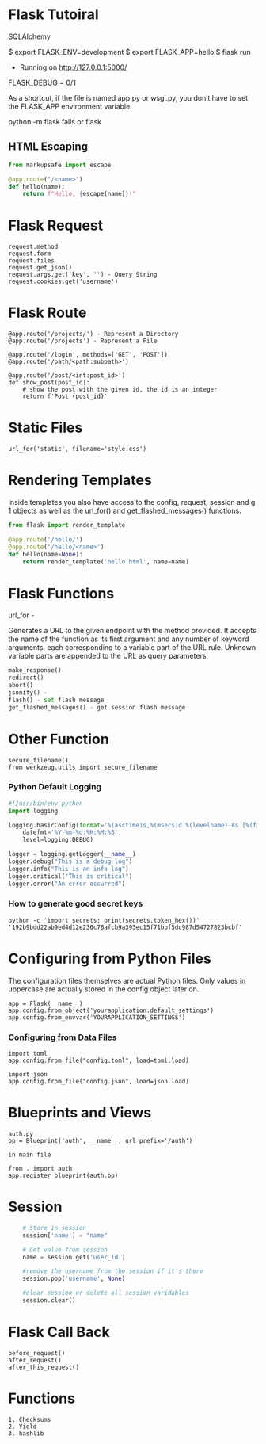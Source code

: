 # Flask Tutoiral

SQLAlchemy

$ export FLASK_ENV=development
$ export FLASK_APP=hello
$ flask run
 * Running on http://127.0.0.1:5000/

FLASK_DEBUG = 0/1

As a shortcut, if the file is named app.py or wsgi.py, you don’t have to set the FLASK_APP environment variable.

 python -m flask fails or flask


## HTML Escaping

```python
from markupsafe import escape

@app.route("/<name>")
def hello(name):
    return f"Hello, {escape(name)}!"

```

# Flask Request

```
request.method
request.form
request.files
request.get_json()
request.args.get('key', '') - Query String
request.cookies.get('username')
```

# Flask Route

```
@app.route('/projects/') - Represent a Directory
@app.route('/projects') - Represent a File

@app.route('/login', methods=['GET', 'POST'])
@app.route('/path/<path:subpath>')

@app.route('/post/<int:post_id>')
def show_post(post_id):
    # show the post with the given id, the id is an integer
    return f'Post {post_id}'
```

# Static Files

```
url_for('static', filename='style.css')
```



# Rendering Templates

Inside templates you also have access to the config, request, session and g 1 objects as well as the url_for() and get_flashed_messages() functions.

```python
from flask import render_template

@app.route('/hello/')
@app.route('/hello/<name>')
def hello(name=None):
    return render_template('hello.html', name=name)
```


# Flask Functions 

url_for - 

Generates a URL to the given endpoint with the method provided.
It accepts the name of the function as its first argument and any number of keyword arguments, each corresponding to a variable part of the URL rule. Unknown variable parts are appended to the URL as query parameters.

```python
make_response()
redirect()
abort()
jsonify() - 
flash() - set flash message
get_flashed_messages() - get session flash message
```

# Other Function

```
secure_filename()
from werkzeug.utils import secure_filename
```

### Python Default Logging

```python
#!/usr/bin/env python
import logging

logging.basicConfig(format='%(asctime)s,%(msecs)d %(levelname)-8s [%(filename)s:%(lineno)d] %(message)s',
    datefmt='%Y-%m-%d:%H:%M:%S',
    level=logging.DEBUG)

logger = logging.getLogger(__name__)
logger.debug("This is a debug log")
logger.info("This is an info log")
logger.critical("This is critical")
logger.error("An error occurred")
```

### How to generate good secret keys

```
python -c 'import secrets; print(secrets.token_hex())'
'192b9bdd22ab9ed4d12e236c78afcb9a393ec15f71bbf5dc987d54727823bcbf'
```

# Configuring from Python Files
The configuration files themselves are actual Python files. Only values in uppercase are actually stored in the config object later on.

```
app = Flask(__name__)
app.config.from_object('yourapplication.default_settings')
app.config.from_envvar('YOURAPPLICATION_SETTINGS')
```

### Configuring from Data Files

```
import toml
app.config.from_file("config.toml", load=toml.load)
```

```
import json
app.config.from_file("config.json", load=json.load)
```

# Blueprints and Views

```
auth.py
bp = Blueprint('auth', __name__, url_prefix='/auth')

in main file

from . import auth
app.register_blueprint(auth.bp)
```
# Session

```python
    # Store in session
    session['name'] = "name"

    # Get value from session
    name = session.get('user_id')

    #remove the username from the session if it's there
    session.pop('username', None)

    #clear session or delete all session varidables
    session.clear()
```

# Flask Call Back

```
before_request()
after_request()
after_this_request()
```

# Functions

```
1. Checksums
2. Yield
3. hashlib

```